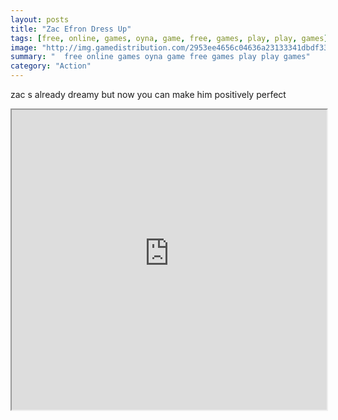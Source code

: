 ```yaml
---
layout: posts
title: "Zac Efron Dress Up"
tags: [free, online, games, oyna, game, free, games, play, play, games]
image: "http://img.gamedistribution.com/2953ee4656c04636a23133341dbdf332.jpg"
summary: "  free online games oyna game free games play play games"
category: "Action"
---
```


zac s already dreamy but now you can make him positively perfect

<iframe width="100%" height="480px;" src="http://flash.gamedistribution.com?game=2953ee4656c04636a23133341dbdf332"></iframe>